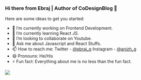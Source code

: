 ### Hi there from Ebraj | Author of CoDesignBlog 👋

Here are some ideas to get you started:

- 🔭 I’m currently working on Frontend Development.
- 🌱 I’m currently learning React JS.
- 👯 I’m looking to collaborate on Youtube.
- 💬 Ask me about Javascript and React Stuffs.
- 📫 How to reach me: Twitter - [@ebraj_g](https://twitter.com/ebraj_g)
Instagram - [@anizh_g](https://www.instagram.com/_anizh_g/)
- 😄 Pronouns: He/His
- ⚡ Fun fact: Everything about me is no less than the fun fact.

<img src="https://github-readme-stats.vercel.app/api?username=Ebraj&&show_icons=true&title_color=ffffff&icon_color=bb2acf&text_color=daf7dc&bg_color=151515"/>
